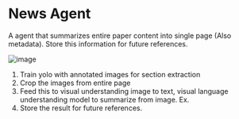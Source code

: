 # News Agent

A agent that summarizes entire paper content into single page (Also metadata).
Store this information for future references.

![image](https://github.com/user-attachments/assets/b02a1cb4-1894-4d66-89f7-c378feb70151)


1. Train yolo with annotated images for section extraction
2. Crop the images from entire page
3. Feed this to visual understanding image to text, visual language understanding model to summarize from image. Ex. 
4. Store the result for future references.
